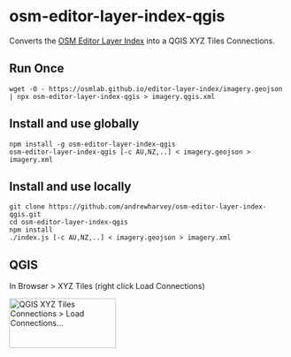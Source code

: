 # osm-editor-layer-index-qgis

Converts the [OSM Editor Layer Index](https://github.com/osmlab/editor-layer-index/) into a QGIS XYZ Tiles Connections.

## Run Once

    wget -O - https://osmlab.github.io/editor-layer-index/imagery.geojson | npx osm-editor-layer-index-qgis > imagery.qgis.xml

## Install and use globally

    npm install -g osm-editor-layer-index-qgis
    osm-editor-layer-index-qgis [-c AU,NZ,..] < imagery.geojson > imagery.xml

## Install and use locally

    git clone https://github.com/andrewharvey/osm-editor-layer-index-qgis.git
    cd osm-editor-layer-index-qgis
    npm install
    ./index.js [-c AU,NZ,..] < imagery.geojson > imagery.xml

## QGIS

In Browser > XYZ Tiles (right click Load Connections)

<img width="193" height="90" alt="QGIS XYZ Tiles Connections > Load Connections..." src="QGIS_XYZ_Tiles_Connections.png">
